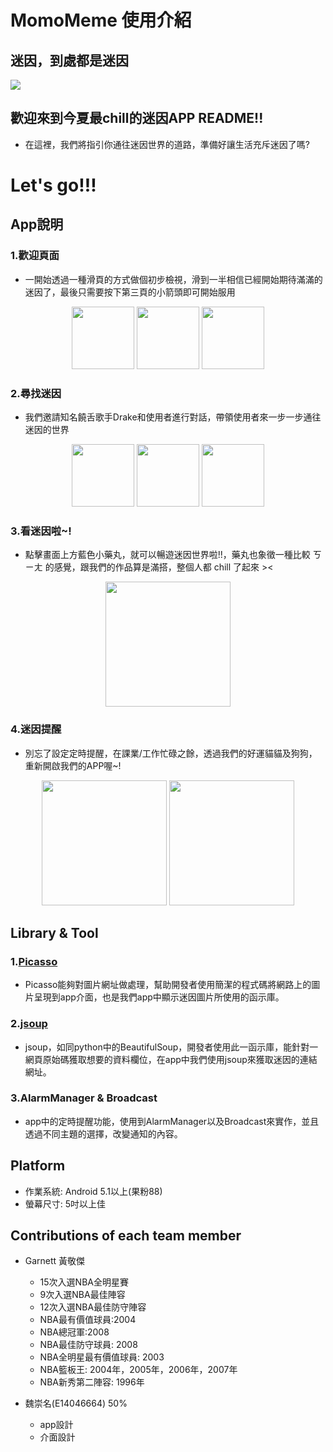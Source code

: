 # MomoMeme 使用介紹

## 迷因，到處都是迷因
![](https://i.imgur.com/JsBciIj.png)   
   
## 歡迎來到今夏最chill的迷因APP README!!   
- 在這裡，我們將指引你通往迷因世界的道路，準備好讓生活充斥迷因了嗎?

# Let's go!!!

## App說明
### 1.歡迎頁面
- 一開始透過一種滑頁的方式做個初步檢視，滑到一半相信已經開始期待滿滿的迷因了，最後只需要按下第三頁的小箭頭即可開始服用

<center class="half">
    <img src="https://i.imgur.com/ggAfWrb.jpg" width="100"/>
    <img src="https://i.imgur.com/g30Yg4l.jpg" width="100"/>
    <img src="https://imgur.com/xaSrRix.jpg" width="100"/>
</center>

### 2.尋找迷因
- 我們邀請知名饒舌歌手Drake和使用者進行對話，帶領使用者來一步一步通往迷因的世界

<center class="half">
    <img src="https://i.imgur.com/fpuvAN4.jpg" width="100"/>
    <img src="https://i.imgur.com/ty9aigp.jpg" width="100"/>
    <img src="https://i.imgur.com/ajprvpH.jpg" width="100"/>
    
</center>

### 3.看迷因啦~!
- 點擊畫面上方藍色小藥丸，就可以暢遊迷因世界啦!!，藥丸也象徵一種比較 ㄎㄧㄤ 的感覺，跟我們的作品算是滿搭，整個人都 chill 了起來 ><

<center class="half">
    <img src="https://i.imgur.com/R02FLuL.jpg" width="200"/>
</center>

### 4.迷因提醒
- 別忘了設定定時提醒，在課業/工作忙碌之餘，透過我們的好運貓貓及狗狗，重新開啟我們的APP喔~!
<center class="half">
    <img src="https://i.imgur.com/YXhGVWU.jpg" width="200"/>
    <img src="https://i.imgur.com/3PxT8ns.jpg" width="200"/>
</center>

## Library & Tool
### 1.[Picasso](https://square.github.io/picasso/)
- Picasso能夠對圖片網址做處理，幫助開發者使用簡潔的程式碼將網路上的圖片呈現到app介面，也是我們app中顯示迷因圖片所使用的函示庫。

### 2.[jsoup](https://jsoup.org/)
- jsoup，如同python中的BeautifulSoup，開發者使用此一函示庫，能針對一網頁原始碼獲取想要的資料欄位，在app中我們使用jsoup來獲取迷因的連結網址。

### 3.AlarmManager & Broadcast
- app中的定時提醒功能，使用到AlarmManager以及Broadcast來實作，並且透過不同主題的選擇，改變通知的內容。

## Platform
- 作業系統: Android 5.1以上(果粉88)
- 螢幕尺寸: 5吋以上佳

## Contributions of each team member
- Garnett 黃敬傑
    - 15次入選NBA全明星賽
    - 9次入選NBA最佳陣容
    - 12次入選NBA最佳防守陣容
    - NBA最有價值球員:2004
    - NBA總冠軍:2008
    - NBA最佳防守球員: 2008
    - NBA全明星最有價值球員: 2003
    - NBA籃板王: 2004年，2005年，2006年，2007年
    - NBA新秀第二陣容: 1996年

- 魏崇名(E14046664) 50%
    - app設計
    - 介面設計  

